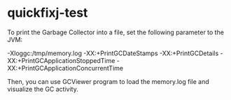 # quickfixj-test

To print the Garbage Collector into a file, set the following parameter to the JVM:

-Xloggc:/tmp/memory.log -XX:+PrintGCDateStamps -XX:+PrintGCDetails -XX:+PrintGCApplicationStoppedTime -XX:+PrintGCApplicationConcurrentTime

Then, you can use GCViewer program to load the memory.log file and visualize the GC activity.